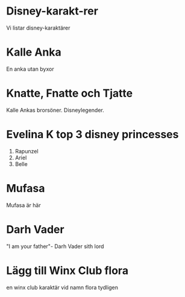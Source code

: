 # Disney-karakt-rer
Vi listar disney-karaktärer

# Kalle Anka

En anka utan byxor

# Knatte, Fnatte och Tjatte 

Kalle Ankas brorsöner. Disneylegender. 

# Evelina K top 3 disney princesses

1. Rapunzel
2. Ariel
3. Belle

# Mufasa

Mufasa är här

# Darh Vader 
"I am your father"- Darh Vader sith lord

# Lägg till Winx Club flora

en winx club karaktär vid namn flora tydligen